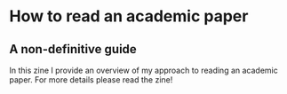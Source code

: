 # How to read an academic paper

## A non-definitive guide

In this zine I provide an overview of my approach to reading an academic paper. For more details please read the zine!
